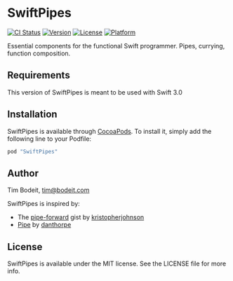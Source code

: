 # SwiftPipes

[![CI Status](http://img.shields.io/travis/timbodeit/SwiftPipes.svg?style=flat)](https://travis-ci.org/timbodeit/SwiftPipes)
[![Version](https://img.shields.io/cocoapods/v/SwiftPipes.svg?style=flat)](http://cocoapods.org/pods/SwiftPipes)
[![License](https://img.shields.io/cocoapods/l/SwiftPipes.svg?style=flat)](http://cocoapods.org/pods/SwiftPipes)
[![Platform](https://img.shields.io/cocoapods/p/SwiftPipes.svg?style=flat)](http://cocoapods.org/pods/SwiftPipes)

Essential components for the functional Swift programmer.
Pipes, currying, function composition.

## Requirements

This version of SwiftPipes is meant to be used with Swift 3.0

## Installation

SwiftPipes is available through [CocoaPods](http://cocoapods.org). To install
it, simply add the following line to your Podfile:

```ruby
pod "SwiftPipes"
```

## Author

Tim Bodeit, tim@bodeit.com

SwiftPipes is inspired by:

- The [pipe-forward](https://gist.github.com/kristopherjohnson/ed97acf0bbe0013df8af) gist by
[kristopherjohnson](https://github.com/kristopherjohnson)
- [Pipe](https://github.com/danthorpe/Pipe) by [danthorpe](https://github.com/danthorpe)

## License

SwiftPipes is available under the MIT license. See the LICENSE file for more info.
